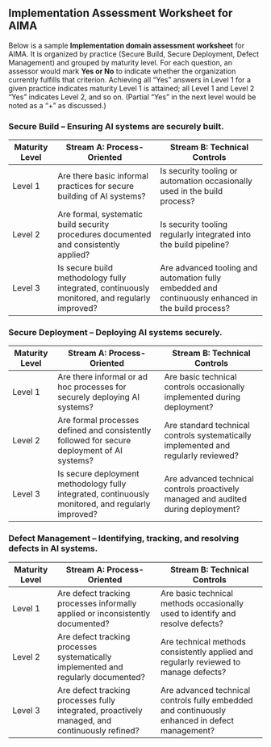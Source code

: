 ## Implementation Assessment Worksheet for AIMA

Below is a sample **Implementation domain assessment worksheet** for AIMA. It is organized by practice (Secure Build, Secure Deployment, Defect Management) and grouped by maturity level. For each question, an assessor would mark **Yes or No** to indicate whether the organization currently fulfills that criterion. Achieving all “Yes” answers in Level 1 for a given practice indicates maturity Level 1 is attained; all Level 1 and Level 2 “Yes” indicates Level 2, and so on. (Partial “Yes” in the next level would be noted as a “+” as discussed.)

### Secure Build – Ensuring AI systems are securely built.

| Maturity Level | Stream A: Process-Oriented                                                                    | Stream B: Technical Controls                                                                       |
| -------------- | --------------------------------------------------------------------------------------------- | -------------------------------------------------------------------------------------------------- |
| Level 1        | Are there basic informal practices for secure building of AI systems?                         | Is security tooling or automation occasionally used in the build process?                          |
| Level 2        | Are formal, systematic build security procedures documented and consistently applied?         | Is security tooling regularly integrated into the build pipeline?                                  |
| Level 3        | Is secure build methodology fully integrated, continuously monitored, and regularly improved? | Are advanced tooling and automation fully embedded and continuously enhanced in the build process? |

### Secure Deployment – Deploying AI systems securely.

| Maturity Level | Stream A: Process-Oriented                                                                         | Stream B: Technical Controls                                                       |
| -------------- | -------------------------------------------------------------------------------------------------- | ---------------------------------------------------------------------------------- |
| Level 1        | Are there informal or ad hoc processes for securely deploying AI systems?                          | Are basic technical controls occasionally implemented during deployment?           |
| Level 2        | Are formal processes defined and consistently followed for secure deployment of AI systems?        | Are standard technical controls systematically implemented and regularly reviewed? |
| Level 3        | Is secure deployment methodology fully integrated, continuously monitored, and regularly improved? | Are advanced technical controls proactively managed and audited during deployment? |

### Defect Management – Identifying, tracking, and resolving defects in AI systems.

| Maturity Level | Stream A: Process-Oriented                                                                     | Stream B: Technical Controls                                                                   |
| -------------- | ---------------------------------------------------------------------------------------------- | ---------------------------------------------------------------------------------------------- |
| Level 1        | Are defect tracking processes informally applied or inconsistently documented?                 | Are basic technical methods occasionally used to identify and resolve defects?                 |
| Level 2        | Are defect tracking processes systematically implemented and regularly documented?             | Are technical methods consistently applied and regularly reviewed to manage defects?           |
| Level 3        | Are defect tracking processes fully integrated, proactively managed, and continuously refined? | Are advanced technical controls fully embedded and continuously enhanced in defect management? |

